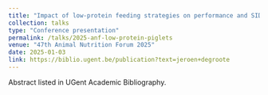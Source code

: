 ```yaml
---
title: "Impact of low-protein feeding strategies on performance and SID lysine efficiency in weaned piglets"
collection: talks
type: "Conference presentation"
permalink: /talks/2025-anf-low-protein-piglets
venue: "47th Animal Nutrition Forum 2025"
date: 2025-01-03
link: https://biblio.ugent.be/publication?text=jeroen+degroote
---
```


Abstract listed in UGent Academic Bibliography.


